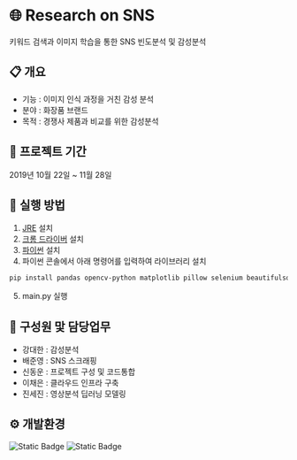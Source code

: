 # 🌐 Research on SNS

키워드 검색과 이미지 학습을 통한 SNS 빈도분석 및 감성분석

## 📋 개요

- 기능 : 이미지 인식 과정을 거친 감성 분석
- 분야 : 화장품 브랜드
- 목적 : 경쟁사 제품과 비교를 위한 감성분석

## 📅 프로젝트 기간

2019년 10월 22일 ~ 11월 28일

## 📄 실행 방법

1. [JRE](https://www.java.com/ko/download/) 설치
2. [크롬 드라이버](https://chromedriver.chromium.org/downloads) 설치
3. [파이썬](https://www.python.org/downloads/) 설치
4. 파이썬 콘솔에서 아래 명령어를 입력하여 라이브러리 설치
```bash
pip install pandas opencv-python matplotlib pillow selenium beautifulsoup4 konlpy lxml openpyxl xlrd pyqt5 scikit-learn
```
5. main.py 실행

## 👥 구성원 맟 담당업무

- 강대한 : 감성분석
- 배준영 : SNS 스크래핑
- 신동운 : 프로젝트 구성 및 코드통합
- 이채은 : 클라우드 인프라 구축
- 진세진 : 영상분석 딥러닝 모델링

## ⚙️ 개발환경

![Static Badge](https://img.shields.io/badge/Python-3-blue)
![Static Badge](https://img.shields.io/badge/TensorFlow-2-orange)
